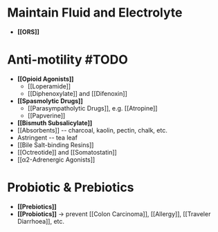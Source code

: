 # Maintain Fluid and Electrolyte
- **[[ORS]]**

# Anti-motility #TODO
- **[[Opioid Agonists]]**
	- [[Loperamide]]
	- [[Diphenoxylate]] and [[Difenoxin]]
- **[[Spasmolytic Drugs]]**
	- [[Parasympatholytic Drugs]], e.g. [[Atropine]]
	- [[Papverine]]
- **[[Bismuth Subsalicylate]]**
- [[Absorbents]] -- charcoal, kaolin, pectin, chalk, etc.
- Astringent -- tea leaf
- [[Bile Salt-binding Resins]]
- [[Octreotide]] and [[Somatostatin]]
- [[α2-Adrenergic Agonists]]

# Probiotic & Prebiotics
- **[[Prebiotics]]**
- **[[Probiotics]]**
-> prevent [[Colon Carcinoma]], [[Allergy]], [[Traveler Diarrhoea]], etc.
